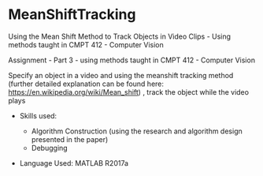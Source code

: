 # MeanShiftTracking
Using the Mean Shift Method to Track Objects in Video Clips - Using methods taught in CMPT 412 - Computer Vision

Assignment - Part 3 - using methods taught in CMPT 412 - Computer Vision

Specify an object in a video and using the meanshift tracking method (further detailed explanation can be found here: https://en.wikipedia.org/wiki/Mean_shift)
, track the object while the video plays
- Skills used:
  - Algorithm Construction (using the research and algorithm design presented in the paper)
  - Debugging
  
- Language Used: MATLAB R2017a
